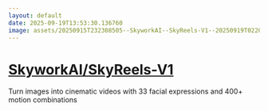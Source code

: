 ```yaml
---
layout: default
date: 2025-09-19T13:53:30.136760
image: assets/20250915T232308505--SkyworkAI--SkyReels-V1--20250919T022011916--cropped.png
---
```


# [SkyworkAI/SkyReels-V1](https://github.com/SkyworkAI/SkyReels-V1)

Turn images into cinematic videos with 33 facial expressions and 400+ motion combinations

